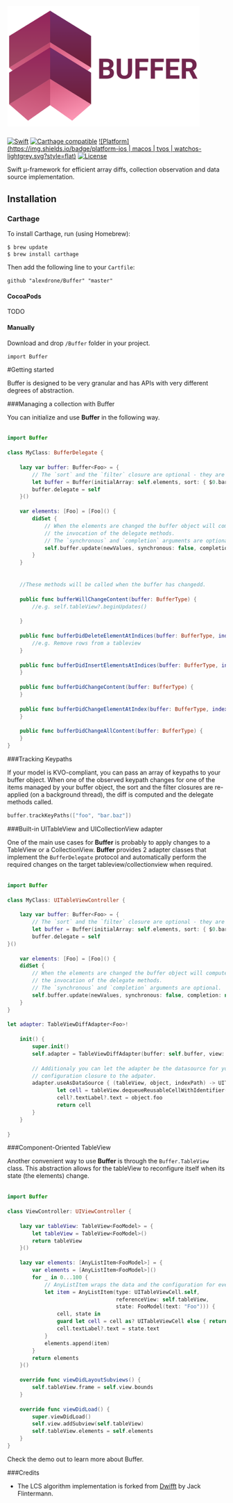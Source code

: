 # <img src="Doc/logo.png" width="444" alt="Buffer" />

[![Swift](https://img.shields.io/badge/swift-2.2-orange.svg?style=flat)](#)
[![Carthage compatible](https://img.shields.io/badge/Carthage-compatible-4BC51D.svg?style=flat)](https://github.com/Carthage/Carthage)
[![Platform](https://img.shields.io/badge/platform-ios | macos | tvos | watchos-lightgrey.svg?style=flat)](#)
[![License](https://img.shields.io/badge/license-MIT-blue.svg?style=flat)](https://opensource.org/licenses/MIT)

Swift μ-framework for efficient array diffs, collection observation and data source implementation.


## Installation

### Carthage


To install Carthage, run (using Homebrew):

	$ brew update
	$ brew install carthage	

Then add the following line to your `Cartfile`:

	github "alexdrone/Buffer" "master"


#### CocoaPods
TODO

#### Manually
Download and drop ```/Buffer``` folder in your project.

	import Buffer

#Getting started

Buffer is designed to be very granular and has APIs with very different degrees of abstraction.

###Managing a collection with Buffer

You can initialize and use **Buffer** in the following way.

```swift

import Buffer

class MyClass: BufferDelegate {

	lazy var buffer: Buffer<Foo> = {
		// The `sort` and the `filter` closure are optional - they are a convenient way to map the src array.
		let buffer = Buffer(initialArray: self.elements, sort: { $0.bar > $1.bar }, filter: { $0.isBaz })
		buffer.delegate = self
	}()	
	
	var elements: [Foo] = [Foo]() {
		didSet {
			// When the elements are changed the buffer object will compute the difference and trigger
			// the invocation of the delegate methods.
			// The `synchronous` and `completion` arguments are optional.
			self.buffer.update(newValues, synchronous: false, completion: nil)
		}
	}
	
	
	//These methods will be called when the buffer has changedd.

	public func bufferWillChangeContent(buffer: BufferType) {
		//e.g. self.tableView?.beginUpdates()

	}
	
	public func bufferDidDeleteElementAtIndices(buffer: BufferType, indices: [UInt]) {
		//e.g. Remove rows from a tableview
	}
	
	public func bufferDidInsertElementsAtIndices(buffer: BufferType, indices: [UInt]) {
	}
	
	public func bufferDidChangeContent(buffer: BufferType) {
	}
	
	public func bufferDidChangeElementAtIndex(buffer: BufferType, index: UInt) {
	}
	
	public func bufferDidChangeAllContent(buffer: BufferType) {
	}
}
```

###Tracking Keypaths

If your model is KVO-compliant, you can pass an array of keypaths to your buffer object.
When one of the observed keypath changes for one of the items managed by your buffer object, the sort and the filter closures are re-applied (on a background thread), the diff is computed and the delegate methods called.

```swift
buffer.trackKeyPaths(["foo", "bar.baz"])
```

###Built-in UITableView and UICollectionView adapter

One of the main use cases for **Buffer** is probably to apply changes to a TableView or a CollectionView.
**Buffer** provides 2 adapter classes that implement the `BufferDelegate` protocol and automatically perform the required
changes on the target tableview/collectionview when required.

```swift

import Buffer

class MyClass: UITableViewController {

	lazy var buffer: Buffer<Foo> = {
		// The `sort` and the `filter` closure are optional - they are convenient way to map the src array.
		let buffer = Buffer(initialArray: self.elements, sort: { $0.bar > $1.bar }, filter: { $0.isBaz })
		buffer.delegate = self
}()	

	var elements: [Foo] = [Foo]() {
	didSet {
		// When the elements are changed the buffer object will compute the difference and trigger
		// the invocation of the delegate methods.
		// The `synchronous` and `completion` arguments are optional.
		self.buffer.update(newValues, synchronous: false, completion: nil)
	}
}

let adapter: TableViewDiffAdapter<Foo>!
  		
	init() {
		super.init()
		self.adapter = TableViewDiffAdapter(buffer: self.buffer, view: self.tableView)
		
		// Additionaly you can let the adapter be the datasource for your table view by passing a cell
		// configuration closure to the adpater.
		adapter.useAsDataSource { (tableView, object, indexPath) -> UITableViewCell in
	 			let cell = tableView.dequeueReusableCellWithIdentifier("MyCell")
	  			cell?.textLabel?.text = object.foo
	  			return cell
		}
	}

}

```

###Component-Oriented TableView

Another convenient way to use **Buffer** is through the `Buffer.TableView` class.
This abstraction allows for the tableView to reconfigure itself when its state (the elements) change.

```swift

import Buffer

class ViewController: UIViewController {

    lazy var tableView: TableView<FooModel> = {
        let tableView = TableView<FooModel>()
        return tableView
    }()

    lazy var elements: [AnyListItem<FooModel>] = {
        var elements = [AnyListItem<FooModel>]()
        for _ in 0...100 {
			// AnyListItem wraps the data and the configuration for every row in the tableview.
			let item = AnyListItem(type: UITableViewCell.self,
			                       referenceView: self.tableView,
			                       state: FooModel(text: "Foo"))) {
			    cell, state in
			    guard let cell = cell as? UITableViewCell else { return }
			    cell.textLabel?.text = state.text
			}
			elements.append(item)
        }
        return elements
    }()

    override func viewDidLayoutSubviews() {
        self.tableView.frame = self.view.bounds
    }

    override func viewDidLoad() {
        super.viewDidLoad()
        self.view.addSubview(self.tableView)
        self.tableView.elements = self.elements
    }
}

```

Check the demo out to learn more about Buffer.

###Credits

- The LCS algorithm implementation is forked from [Dwifft](https://github.com/jflinter/Dwifft) by Jack Flintermann.

